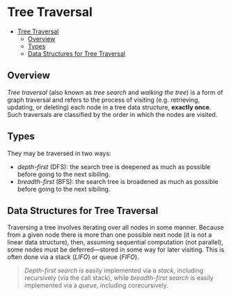# Tree Traversal

- [Tree Traversal](#tree-traversal)
  - [Overview](#overview)
  - [Types](#types)
  - [Data Structures for Tree Traversal](#data-structures-for-tree-traversal)

## Overview

_Tree traversal_ (also known as _tree search_ and _walking the tree_) is a form of graph traversal and refers to the process of visiting (e.g. retrieving, updating, or deleting) each node in a tree data structure, **exactly once**. Such traversals are classified by the order in which the nodes are visited.

## Types

They may be traversed in two ways:

* _depth-first_ (DFS): the search tree is deepened as much as possible before going to the next sibiling.
* _breadth-first_ (BFS): the search tree is broadened as much as possible before going to the next sibiling. 

## Data Structures for Tree Traversal

Traversing a tree involves iterating over all nodes in some manner. Because from a given node there is more than one possible next node (it is not a linear data structure), then, assuming sequential computation (not parallel), some nodes must be deferred—stored in some way for later visiting. This is often done via a stack (_LIFO_) or queue (_FIFO_).

> _Depth-first search_ is easily implemented via a _stack_, including recursively (via the call stack), while _breadth-first search_ is easily implemented via a _queue_, including corecursively.
